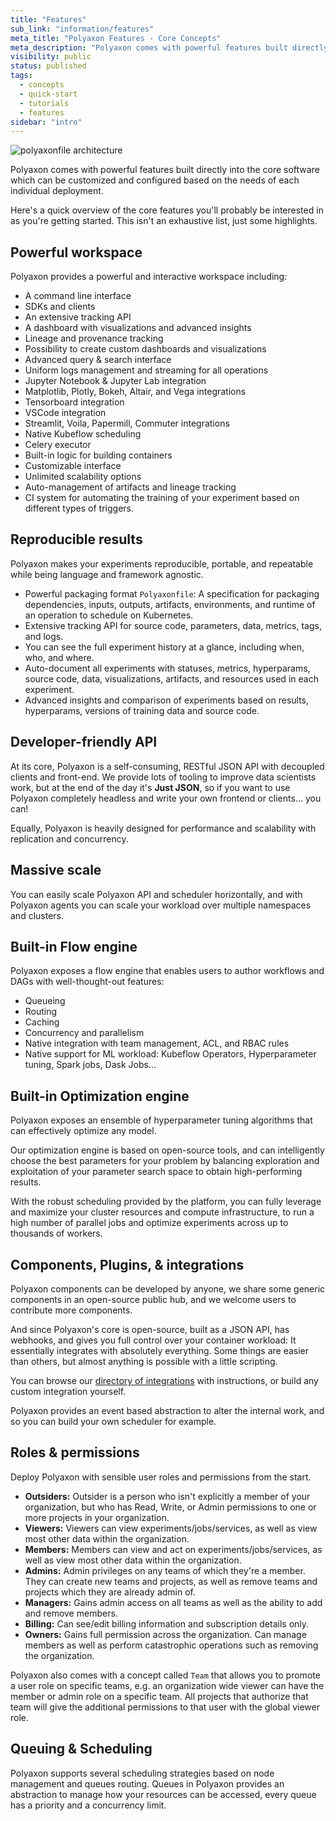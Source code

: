 ```yaml
---
title: "Features"
sub_link: "information/features"
meta_title: "Polyaxon Features - Core Concepts"
meta_description: "Polyaxon comes with powerful features built directly into the core software which are customizable and extensible to suit your needs."
visibility: public
status: published
tags:
  - concepts
  - quick-start
  - tutorials
  - features
sidebar: "intro"
---
```


![polyaxonfile architecture](../../../../content/images/references/specification/features.png)

Polyaxon comes with powerful features built directly into the core software which can be customized and configured based on the needs of each individual deployment.

Here's a quick overview of the core features you'll probably be interested in as you're getting started. This isn't an exhaustive list, just some highlights.


## Powerful workspace

Polyaxon provides a powerful and interactive workspace including:

- A command line interface
- SDKs and clients
- An extensive tracking API
- A dashboard with visualizations and advanced insights
- Lineage and provenance tracking
- Possibility to create custom dashboards and visualizations
- Advanced query & search interface
- Uniform logs management and streaming for all operations
- Jupyter Notebook & Jupyter Lab integration
- Matplotlib, Plotly, Bokeh, Altair, and Vega integrations
- Tensorboard integration
- VSCode integration
- Streamlit, Voila, Papermill, Commuter integrations
- Native Kubeflow scheduling
- Celery executor
- Built-in logic for building containers
- Customizable interface
- Unlimited scalability options
- Auto-management of artifacts and lineage tracking
- CI system for automating the training of your experiment based on different types of triggers.

## Reproducible results

Polyaxon makes your experiments reproducible, portable, and repeatable while being language and framework agnostic.

- Powerful packaging format `Polyaxonfile`: A specification for packaging dependencies, inputs, outputs, artifacts, environments, and runtime of an operation to schedule on Kubernetes.
- Extensive tracking API for source code, parameters, data, metrics, tags, and logs.
- You can see the full experiment history at a glance, including when, who, and where.
- Auto-document all experiments with statuses, metrics, hyperparams, source code, data, visualizations, artifacts, and resources used in each experiment.
- Advanced insights and comparison of experiments based on results, hyperparams, versions of training data and source code.


## Developer-friendly API

At its core, Polyaxon is a self-consuming, RESTful JSON API with decoupled clients and front-end.
We provide lots of tooling to improve data scientists work, but at the end of the day it's **Just JSON**️,
so if you want to use Polyaxon completely headless and write your own frontend or clients... you can!

Equally, Polyaxon is heavily designed for performance and scalability with replication and concurrency.


## Massive scale

You can easily scale Polyaxon API and scheduler horizontally, and with Polyaxon agents you can scale your workload over multiple namespaces and clusters.


## Built-in Flow engine

Polyaxon exposes a flow engine that enables users to author workflows and DAGs with well-thought-out features:
 * Queueing
 * Routing
 * Caching
 * Concurrency and parallelism
 * Native integration with team management, ACL, and RBAC rules
 * Native support for ML workload: Kubeflow Operators, Hyperparameter tuning, Spark jobs, Dask Jobs...


## Built-in Optimization engine

Polyaxon exposes an ensemble of hyperparameter tuning algorithms that can effectively optimize any model.

Our optimization engine is based on open-source tools, and can intelligently choose the best parameters for your problem by balancing exploration and exploitation of your parameter search space to obtain high-performing results.

With the robust scheduling provided by the platform, you can fully leverage and maximize your cluster resources and compute infrastructure,
to run a high number of parallel jobs and optimize experiments across up to thousands of workers.

## Components, Plugins, & integrations

Polyaxon components can be developed by anyone, we share some generic components in an open-source public hub,
and we welcome users to contribute more components.

And since Polyaxon's core is open-source, built as a JSON API, has webhooks, and gives you full control over your container workload:
It essentially integrates with absolutely everything.
Some things are easier than others, but almost anything is possible with a little scripting.

You can browse our [directory of integrations](/integrations/) with instructions, or build any custom integration yourself.

Polyaxon provides an event based abstraction to alter the internal work, and so you can build your own scheduler for example.

## Roles & permissions

Deploy Polyaxon with sensible user roles and permissions from the start.

- **Outsiders:** Outsider is a person who isn't explicitly a member of your organization, but who has Read, Write, or Admin permissions to one or more projects in your organization.
- **Viewers:** Viewers can view experiments/jobs/services, as well as view most other data within the organization.
- **Members:** Members can view and act on experiments/jobs/services, as well as view most other data within the organization.
- **Admins:** Admin privileges on any teams of which they\'re a member. They can create new teams and projects, as well as remove teams and projects which they are already admin of.
- **Managers:** Gains admin access on all teams as well as the ability to add and remove members.
- **Billing:** Can see/edit billing information and subscription details only.
- **Owners:** Gains full permission across the organization. Can manage members as well as perform catastrophic operations such as removing the organization.

Polyaxon also comes with a concept called `Team` that allows you to promote a user role on specific teams, 
e.g. an organization wide viewer can have the member or admin role on a specific team. 
All projects that authorize that team will give the additional permissions to that user with the global viewer role.

## Queuing & Scheduling

Polyaxon supports several scheduling strategies based on node management and queues routing.
Queues in Polyaxon provides an abstraction to manage how your resources can be accessed, every queue has a priority and a concurrency limit.
